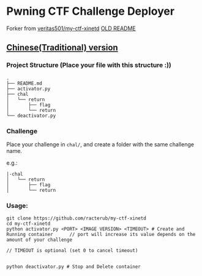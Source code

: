 Pwning CTF Challenge Deployer
===

Forker from [veritas501/my-ctf-xinetd](https://github.com/veritas501/my-ctf-xinetd)
[OLD README](.origin.README.md)

## [Chinese(Traditional) version](README-zhtw.md)

### Project Structure (Place your file with this structure :))
```
.
├── README.md
├── activator.py
├── chal
│   └── return
│       ├── flag
│       └── return
└── deactivator.py
```

### Challenge
Place your challenge in `chal/`, and create a folder with the same challenge name.

e.g.:
```
|-chal
│   └── return
│       ├── flag
│       └── return
```

### Usage:
```
git clone https://github.com/racterub/my-ctf-xinetd
cd my-ctf-xinetd
python activator.py <PORT> <IMAGE VERSION> <TIMEOUT> # Create and Running container      // port will increase its value depends on the amount of your challenge 
                                                                                        // TIMEOUT is optional (set 0 to cancel timeout)


python deactivator.py # Stop and Delete container
```
